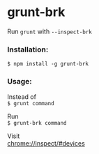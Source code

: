 # grunt-brk
Run `grunt` with `--inspect-brk`  

### Installation:
`$ npm install -g grunt-brk`  

### Usage:
Instead of  
`$ grunt command`  
  
Run  
`$ grunt-brk command`  
  
Visit  
[chrome://inspect/#devices](chrome://inspect/#devices)
